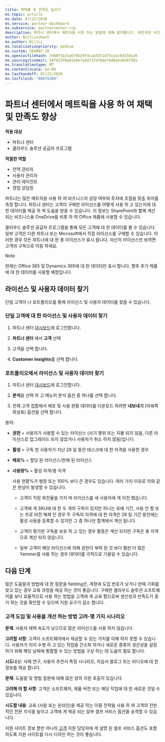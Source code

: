 ```yaml
---
title: 채택률 및 만족도 높이기
ms.topic: article
ms.date: 07/21/2020
ms.service: partner-dashboard
ms.subservice: partnercenter-csp
description: 파트너 센터에서 메트릭을 사용 하는 방법에 대해 알아봅니다. 메트릭은 비즈니스의 성장, 고객이 라이선스를 사용 하는 방법 및 투자에 집중 하는 위치를 표시할 수 있습니다.
author: BillLinzbach
ms.author: BillLi
ms.localizationpriority: medium
ms.custom: SEOMAY.20
ms.openlocfilehash: 7d60f1b21a6f9b29fdcaa5551875ce2c6d338a26
ms.sourcegitcommit: 54f823f0e02e0e7add737d78de74d8eba8d9f381
ms.translationtype: MT
ms.contentlocale: ko-KR
ms.lasthandoff: 07/22/2020
ms.locfileid: "86875289"
---
```

# <a name="use-metrics-in-partner-center-to-increase-adoption-and-satisfaction"></a>파트너 센터에서 메트릭을 사용 하 여 채택 및 만족도 향상

**적용 대상**

- 파트너 센터
- 클라우드 솔루션 공급자 프로그램

**적절한 역할**

- 전역 관리자
- 사용자 관리자
- 관리 에이전트
- 영업 상담원

파트너는 많은 메트릭을 사용 하 여 비즈니스의 성장 여부와 투자에 초점을 맞출 위치를 측정 합니다. 파트너 센터는 고객이 구매한 라이선스를 어떻게 사용 하 고 있는지에 대 한 데이터를 제공 하 여 도움을 받을 수 있습니다. 이 정보는 SharePoint와 함께 계산 되는 비즈니스용 OneDrive를 비롯 하 여 Office 제품에 사용할 수 있습니다.

클라우드 솔루션 공급자 프로그램을 통해 모든 고객에 대 한 데이터를 볼 수 있습니다. 일부 고객은 다른 파트너 또는 Microsoft에서 직접 라이선스를 구매할 수 있습니다. 이러한 경우 모든 파트너에 대 한 총 라이선스가 표시 됩니다. 자신의 라이선스만 보려면 고객의 구독으로 이동 하세요.

> [!NOTE]  
> 현재는 Office 365 및 Dynamics 365에 대 한 데이터만 표시 합니다. 향후 추가 제품에 대 한 데이터를 사용할 예정입니다.

## <a name="find-license-and-user-data"></a>라이선스 및 사용자 데이터 찾기

단일 고객이 나 포트폴리오를 통해 라이선스 및 사용자 데이터를 찾을 수 있습니다.

### <a name="find-license-and-user-data-for-a-single-customer"></a>단일 고객에 대 한 라이선스 및 사용자 데이터 찾기

1. 파트너 센터 [대시보드](https://partner.microsoft.com/dashboard)에 로그인합니다.

2. **파트너 센터** 에서 **고객** 선택

3. 고객을 선택 합니다.

4. **Customer insights**를 선택 합니다.

### <a name="find-license-and-user-data-across-your-portfolio"></a>포트폴리오에서 라이선스 및 사용자 데이터 찾기

1. 파트너 센터 [대시보드](https://partner.microsoft.com/dashboard)에 로그인합니다.

2. **분석**을 선택 하 고 메뉴의 분석 옵션 중 하나를 선택 합니다.

3. 전체 고객 집합에서 배포 및 사용 현황 데이터를 다운로드 하려면 **내보내기** (아래쪽 화살표) 옵션을 선택 합니다.

용어:

- **권한** = 사용자가 사용할 수 있는 라이선스 (사기 행위 또는 지불 되지 않음, 다른 라이선스로 업그레이드 되지 않았거나 사용자가 취소 하지 않음)입니다.

- **활성** = 구독 한 사용자가 지난 28 일 동안 태스크에 대 한 자격을 사용한 경우

- **배포%** = 할당 된 라이선스/판매 된 라이선스

- **사용량%** = 활성 자격/총 자격

   사용 현황%가 팽창 또는 100% 보다 큰 경우도 있습니다. 여러 가지 이유로 이와 같은 현상이 발생할 수 있습니다.

  - 고객이 직원 회전율을 가지 며 라이선스를 새 사용자에 게 이전 했습니다.

  - 고객에 게 SKU에 대 한 두 개의 구독이 있지만 하나는 유예 기간, 사용 안 함 또는 프로 비전 해제 인 경우 두 구독의 자격에 대 한 자격은 28 일 기간 동안에는 활성 사용을 등록할 수 있지만 그 중 하나만 합계에서 계산 됩니다.

  - 고객이 평가판 구독을 보유 하 고 있는 경우 활동은 계산 되지만 구독은 총 자격으로 계산 되지 않습니다.

  - 일부 고객이 해당 라이선스에 의해 권한이 부여 된 것 보다 훨씬 더 많은 Yammer를 사용 하는 경우 데이터를 극적으로 기울일 수 있습니다.

## <a name="next-steps"></a>다음 단계

많은 도움말과 방법에 대 한 질문을 fielding은, 계정에 도입 번호가 낮거나 판매 기회를 찾고 있는 경우 교육 과정을 제공 하는 것이 좋습니다. 구매한 클라우드 솔루션 소프트웨어를 보다 효율적으로 사용 하는 방법을 고객에 게 교육 함으로써 생산성과 만족도가 증가 하는 것을 확인할 수 있으며 지원 요구가 감소 합니다.

### <a name="considering-how-to-improve-customer-adoption-and-usage---a-couple-scenarios"></a>고객 도입 및 사용을 개선 하는 방법 고려-몇 가지 시나리오

**문제**: 사용자 채택 속도가 낮으므로 많은 라이선스를 사용 하지 않습니다.

**고려할 사항**: 고객이 소프트웨어에서 제공할 수 있는 가치를 이해 하지 못할 수 있습니다. 사용자가 이미 수행 하 고 있는 작업을 간소화 하거나 새로운 종류의 생산성을 설정 하기 위해 해당 날짜에 통합할 수 있는 방법을 구상 하는 데 도움이 필요 합니다.

**시도**대상: 사례 연구, 사용자 추천서 특정 시나리오, 자습서 블로그 또는 비디오에 대 한 정보를 제공 합니다.

**문제**: 도움말 및 방법 질문에 대해 많은 양의 지원 호출이 있습니다.

**고려해 야 할 사항**: 고객은 소프트웨어, 제품 버전 또는 해당 작업에 대 한 새로운 것일 수 있습니다.

**시도할 내용**: 교육 (사람 또는 온라인)을 제공 하는 이중 전략을 사용 하 여 고객의 전반적인 전문 지식을 높이고 고객에 게 제공 되는 일부 셀프 서비스 옵션을 승격할 수 있습니다.

지원 사이트 정보 뿐만 아니라 [고객](customer-self-support.md) 지원 담당자에 게 설명 된 셀프 서비스 옵션도 포함 하도록 지원 사이트를 다시 디자인 하는 것이 좋습니다.


